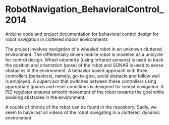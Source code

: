 # RobotNavigation_BehavioralControl_2014
Arduino code and project documentation for behavioral control design for robot navigation in cluttered indoor environments

The project involves navigation of a wheeled robot in an unknown
cluttered environment. The differentially driven mobile robot is modeled as a unicycle for control design. Wheel odometry (using Infrared sensors)
is used to track the position and orientation (pose) of the robot and SONAR is used to
sense obstacles in the environment. A behavior based approach with
three controllers (behaviors), namely, go-to-goal, avoid obstacle and
follow wall is employed. A supervisor that switches between these
controllers using appropriate guards and reset conditions is designed
for robust navigation. A PID regulator ensures smooth movement of the robot towards the goal while avoiding obstacles in the environment.

A couple of photos of the robot can be found in the repository.
Sadly, we seem to have lost all videos of the robot navigating in a cluttered, dynamic environment.


